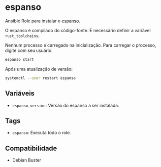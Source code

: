 # espanso

Ansible Role para instalar o
[espanso](https://github.com/federico-terzi/espanso).

O espanso é compilado do código-fonte. É necessário definir a variável `rust_toolchains`.

Nenhum processo é carregado na inicialização. Para carregar o processo, digite com seu
usuário:

```bash
espanso start
```

Após uma atualização de versão:

```bash
systemctl --user restart espanso
```

## Variáveis

- `espanso_version`: Versão do espanso a ser instalada.

## Tags

- `espanso`: Executa todo o role.

## Compatibilidade

- Debian Buster
